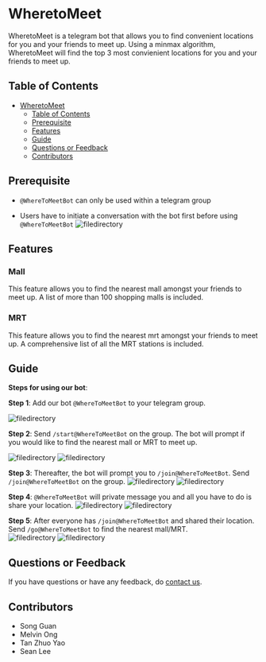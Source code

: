 # WheretoMeet

WheretoMeet is a telegram bot that allows you to find convenient locations for you and your friends to meet up. Using a minmax algorithm, WheretoMeet will find the top 3 most convienient locations for you and your friends to meet up.

## Table of Contents

- [WheretoMeet](#wheretomeet)
  - [Table of Contents](#table-of-contents)
  - [Prerequisite](#prerequisite)
  - [Features](#features)
  - [Guide](#guide)
  - [Questions or Feedback](#questions-or-feedback)
  - [Contributors](#contributors)

## Prerequisite

- `@WhereToMeetBot` can only be used within a telegram group

- Users have to initiate a conversation with the bot first before using `@WhereToMeetBot`
![filedirectory](img/step4.jpg)


## Features

### Mall

This feature allows you to find the nearest mall amongst your friends to meet up. A list of more than 100 shopping malls is included.

### MRT

This feature allows you to find the nearest mrt amongst your friends to meet up. A comprehensive list of all the MRT stations is included.

## Guide

**Steps for using our bot**:

**Step 1**: Add our bot `@WhereToMeetBot` to your telegram group.

![filedirectory](img/step1.jpg)

**Step 2**: Send `/start@WhereToMeetBot` on the group. The bot will prompt if you would like to find the nearest mall or MRT to meet up.

![filedirectory](img/step2.jpg)
![filedirectory](img/step2-2.jpg)

**Step 3**: Thereafter, the bot will prompt you to `/join@WhereToMeetBot`. Send `/join@WhereToMeetBot` on the group.
![filedirectory](img/step3.jpg)
![filedirectory](img/step3-2.jpg)

**Step 4**: `@WhereToMeetBot` will private message you and all you have to do is share your location.
![filedirectory](img/step4.jpg)
![filedirectory](img/step4-2.jpg)

**Step 5**: After everyone has `/join@WhereToMeetBot` and shared their location. Send `/go@WhereToMeetBot` to find the nearest mall/MRT.<br>
![filedirectory](img/step5.jpg)
![filedirectory](img/step5-2.jpg)


## Questions or Feedback
If you have questions or have any feedback, do [contact us](mailto:wheretomeet@gmail.com).

## Contributors
- Song Guan
- Melvin Ong
- Tan Zhuo Yao
- Sean Lee
